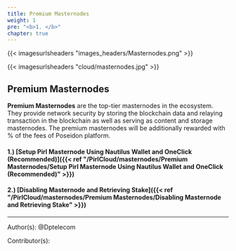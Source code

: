 ```yaml
---
title: Premium Masternodes
weight: 1
pre: "<b>1. </b>"
chapter: true
---
```


{{< imagesurlsheaders "images_headers/Masternodes.png" >}}


{{< imagesurlsheaders "cloud/masternodes.jpg" >}}



## Premium Masternodes


**Premium Masternodes** are the top-tier masternodes in the ecosystem.
They provide network security by storing the blockchain data and relaying transaction in the blockchain as well as serving as content and storage masternodes.
The premium masternodes will be additionally rewarded with
% of the fees of Poseidon platform.


#### 1.) [Setup Pirl Masternode Using Nautilus Wallet and OneClick (Recommended)]({{< ref "/PirlCloud/masternodes/Premium Masternodes/Setup Pirl Masternode Using Nautilus Wallet and OneClick (Recommended)" >}})
#### 2.) [Disabling Masternode and Retrieving Stake]({{< ref "/PirlCloud/masternodes/Premium Masternodes/Disabling Masternode and Retrieving Stake" >}})



---
Author(s):
@Dptelecom


Contributor(s):
